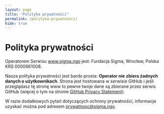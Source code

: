 ```yaml
---
layout: page
title: "Polityka prywatności"
permalink: /polityka-prywatnosci/
hide: true
---
```


# Polityka prywatności
Operatorem Serwisu www.sigma.ngo jest:
Fundacja Sigma,
Wrocław,
Polska
KRS 0000661008.

Nasza polityka prywatności jest bardo prosta: **Operator nie zbiera żadnych danych o użytkownikach**.  Strona jest hostowana w serwisie GitHub i jeśli przeglądasz tę stronę www to pewne twoje dane są zbierane przez serwis GitHub (więcej o tym na stronie [GitHub Privacy Statement](https://help.github.com/articles/github-privacy-statement/)).

W razie dodatkowych pytań dotyczących ochrony prywatności, informacje uzyskać można pod adresem prywatnosc@sigma.ngo.

